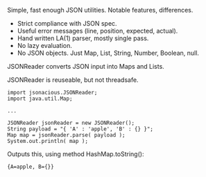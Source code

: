 Simple, fast enough JSON utilities. Notable features, differences.

 - Strict compliance with JSON spec.
 - Useful error messages (line, position, expected, actual).
 - Hand written LA(1) parser, mostly single pass.
 - No lazy evaluation.
 - No JSON objects. Just Map, List, String, Number, Boolean, null.

JSONReader converts JSON input into Maps and Lists.


JSONReader is reuseable, but not threadsafe.


    import jsonacious.JSONReader;
    import java.util.Map;

    ...
    
    JSONReader jsonReader = new JSONReader();
    String payload = "{ 'A' : 'apple', 'B' : {} }";
    Map map = jsonReader.parse( payload );
    System.out.println( map );

Outputs this, using method HashMap.toString():

    {A=apple, B={}}


